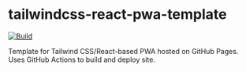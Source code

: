 # tailwindcss-react-pwa-template

[![Build](https://github.com/mikesprague/tailwindcss-react-pwa-template/actions/workflows/build-and-deploy.yml/badge.svg)](https://github.com/mikesprague/tailwindcss-react-pwa-template/actions/workflows/build-and-deploy.yml)

Template for Tailwind CSS/React-based PWA hosted on GitHub Pages. Uses GitHub Actions to build and deploy site.

